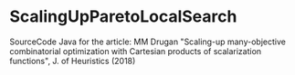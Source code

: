 # ScalingUpParetoLocalSearch
SourceCode Java for the article: MM Drugan "Scaling-up many-objective combinatorial optimization with Cartesian products of scalarization functions", J. of Heuristics (2018)
